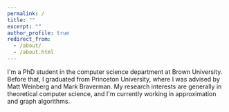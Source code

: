 ```yaml
---
permalink: /
title: ""
excerpt: ""
author_profile: true
redirect_from: 
  - /about/
  - /about.html
---
```


I'm a PhD student in the computer science department at Brown University. Before that, I graduated from Princeton University, where I was advised by Matt Weinberg and Mark Braverman. My research interests are generally in theoretical computer science, and I'm currently working in approximation and graph algorithms.
